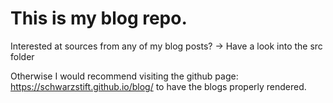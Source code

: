 # This is my blog repo.


Interested at sources from any of my blog posts?
-> Have a look into the src folder

Otherwise I would recommend visiting the github page: https://schwarzstift.github.io/blog/ to have the blogs properly rendered.

